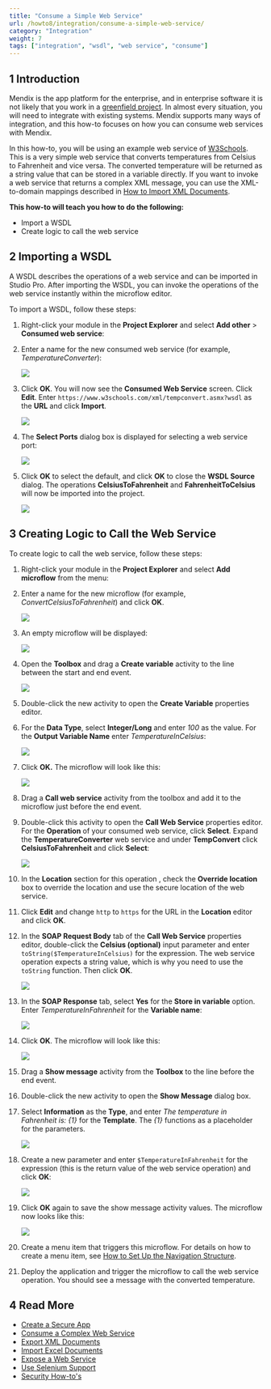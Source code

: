 ```yaml
---
title: "Consume a Simple Web Service"
url: /howto8/integration/consume-a-simple-web-service/
category: "Integration"
weight: 7
tags: ["integration", "wsdl", "web service", "consume"]
---
```


## 1 Introduction

Mendix is the app platform for the enterprise, and in enterprise software it is not likely that you work in a [greenfield project](https://en.wikipedia.org/wiki/Greenfield_project). In almost every situation, you will need to integrate with existing systems. Mendix supports many ways of integration, and this how-to focuses on how you can consume web services with Mendix.

In this how-to, you will be using an example web service of [W3Schools](http://www.w3schools.com/). This is a very simple web service that converts temperatures from Celsius to Fahrenheit and vice versa. The converted temperature will be returned as a string value that can be stored in a variable directly. If you want to invoke a web service that returns a complex XML message, you can use the XML-to-domain mappings described in [How to Import XML Documents](/howto8/integration/importing-xml-documents/).

**This how-to will teach you how to do the following:**

* Import a WSDL
*  Create logic to call the web service

## 2 Importing a WSDL

A WSDL describes the operations of a web service and can be imported in Studio Pro. After importing the WSDL, you can invoke the operations of the web service instantly within the microflow editor.

To import a WSDL, follow these steps:

1. Right-click your module in the **Project Explorer** and select **Add other** > **Consumed web service**:

2. Enter a name for the new consumed web service (for example, *TemperatureConverter*):

    ![](/attachments/howto8/integration/consume-a-simple-web-service/18582086.png)

3. Click **OK**. You will now see the **Consumed Web Service** screen. Click **Edit**. Enter `https://www.w3schools.com/xml/tempconvert.asmx?wsdl` as the **URL** and click **Import**.

    ![](/attachments/howto8/integration/consume-a-simple-web-service/wsdl-source.png)

4.  The **Select Ports** dialog box is displayed for selecting a web service port:

    ![](/attachments/howto8/integration/consume-a-simple-web-service/18582065.png)

5. Click **OK** to select the default, and click **OK** to close the **WSDL Source** dialog. The operations **CelsiusToFahrenheit** and **FahrenheitToCelsius** will now be imported into the project.

    ![](/attachments/howto8/integration/consume-a-simple-web-service/18582084.png)

## 3 Creating Logic to Call the Web Service

To create logic to call the web service, follow these steps:

1.  Right-click your module in the **Project Explorer** and select **Add microflow** from the menu:

2.  Enter a name for the new microflow (for example, *ConvertCelsiusToFahrenheit*) and click **OK**.

    ![](/attachments/howto8/integration/consume-a-simple-web-service/18582083.png)

3.  An empty microflow will be displayed:

    ![](/attachments/howto8/integration/consume-a-simple-web-service/18582081.png)

4.  Open the **Toolbox** and drag a **Create variable** activity to the line between the start and end event.

    ![](/attachments/howto8/integration/consume-a-simple-web-service/8946802.png)

5. Double-click the new activity to open the **Create Variable** properties editor.

6. For the **Data Type**, select **Integer/Long** and enter *100* as the value. For the **Output Variable Name** enter *TemperatureInCelsius*:

    ![](/attachments/howto8/integration/consume-a-simple-web-service/18582080.png)

7.  Click **OK.** The microflow will look like this:

    ![](/attachments/howto8/integration/consume-a-simple-web-service/18582079.png)

8. Drag a **Call web service** activity from the toolbox and add it to the microflow just before the end event.

9. Double-click this activity to open the **Call Web Service** properties editor. For the **Operation** of your consumed web service, click **Select**. Expand the **TemperatureConverter** web service and under **TempConvert** click **CelsiusToFahrenheit** and click **Select**:

    ![](/attachments/howto8/integration/consume-a-simple-web-service/18582076.png)

10. In the **Location** section for this operation , check the **Override location** box to override the location and use the secure location of the web service.

11. Click **Edit** and change `http` to `https` for the URL in the **Location** editor and click **OK**.

12. In the **SOAP Request Body** tab of the **Call Web Service** properties editor, double-click the **Celsius (optional)** input parameter and enter `toString($TemperatureInCelsius)` for the expression. The web service operation expects a string value, which is why you need to use the `toString` function. Then click **OK**.

    ![](/attachments/howto8/integration/consume-a-simple-web-service/18582075.png)

13. In the **SOAP Response** tab, select **Yes** for the **Store in variable** option. Enter *TemperatureInFahrenheit* for the **Variable name**:

    ![](/attachments/howto8/integration/consume-a-simple-web-service/call-web-serv-SOAP-resp.png)

14. Click **OK**. The microflow will look like this:

    ![](/attachments/howto8/integration/consume-a-simple-web-service/18582073.png)

15. Drag a **Show message** activity from the **Toolbox** to the line before the end event.

16. Double-click the new activity to open the **Show Message** dialog box.

17. Select **Information** as the **Type**, and enter *The temperature in Fahrenheit is: {1}* for the **Template**. The *{1}* functions as a placeholder for the parameters.

    ![](/attachments/howto8/integration/consume-a-simple-web-service/18582071.png)

19. Create a new parameter and enter `$TemperatureInFahrenheit` for the expression (this is the return value of the web service operation) and click **OK**:

    ![](/attachments/howto8/integration/consume-a-simple-web-service/18582072.png)

20. Click **OK** again to save the show message activity values. The microflow now looks like this:

    ![](/attachments/howto8/integration/consume-a-simple-web-service/18582070.png)

21. Create a menu item that triggers this microflow. For details on how to create a menu item, see [How to Set Up the Navigation Structure](/howto8/general/setting-up-the-navigation-structure/).

22. Deploy the application and trigger the microflow to call the web service operation. You should see a message with the converted temperature.

## 4 Read More

* [Create a Secure App](/howto8/security/create-a-secure-app/)
* [Consume a Complex Web Service](/howto8/integration/consume-a-complex-web-service/)
* [Export XML Documents](/howto8/integration/export-xml-documents/)
* [Import Excel Documents](/howto8/integration/importing-excel-documents/)
* [Expose a Web Service](/howto8/integration/expose-a-web-service/)
* [Use Selenium Support](/howto8/integration/selenium-support/)
* [Security How-to's](/howto8/security/)
